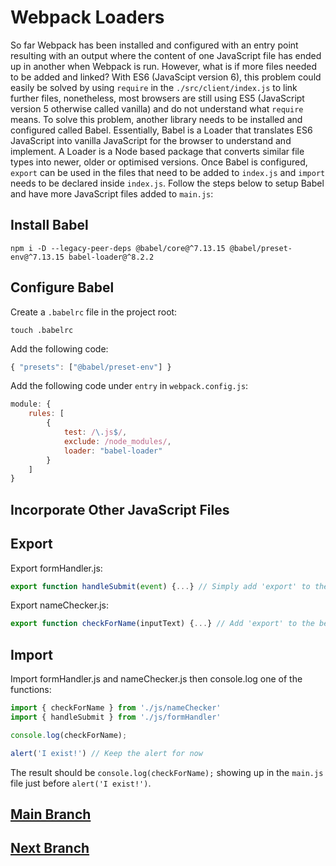 # Webpack Loaders
So far Webpack has been installed and configured with an entry point resulting with an output where the content of one JavaScript file has ended up in another when Webpack is run. However, what is if more files needed to be added and linked? With ES6 (JavaScipt version 6), this problem could easily be solved by using `require` in the `./src/client/index.js` to link further files, nonetheless, most browsers are still using ES5 (JavaScript version 5 otherwise called vanilla) and do not understand what `require` means. To solve this problem, another library needs to be installed and configured called Babel. Essentially, Babel is a Loader that translates ES6 JavaScript into vanilla JavaScript for the browser to understand and implement. A Loader is a Node based package that converts similar file types into newer, older or optimised versions. Once Babel is configured, `export` can be used in the files that need to be added to `index.js` and `import` needs to be declared inside `index.js`. Follow the steps below to setup Babel and have more JavaScript files added to `main.js`:

## Install Babel
```
npm i -D --legacy-peer-deps @babel/core@^7.13.15 @babel/preset-env@^7.13.15 babel-loader@^8.2.2
```
## Configure Babel
Create a `.babelrc` file in the project root:
```
touch .babelrc
```
Add the following code:
```js
{ "presets": ["@babel/preset-env"] }
```
Add the following code under `entry` in `webpack.config.js`:
```js
module: {
    rules: [
        {
            test: /\.js$/,
            exclude: /node_modules/,
            loader: "babel-loader"
        }
    ]
}
```

## Incorporate Other JavaScript Files
## Export
Export formHandler.js:
```js
export function handleSubmit(event) {...} // Simply add 'export' to the beginning of the function
```
Export nameChecker.js:
```js
export function checkForName(inputText) {...} // Add 'export' to the beginning of the function
```

## Import
Import formHandler.js and nameChecker.js then console.log one of the functions:
```js
import { checkForName } from './js/nameChecker'
import { handleSubmit } from './js/formHandler'

console.log(checkForName);

alert('I exist!') // Keep the alert for now
```

The result should be `console.log(checkForName);` showing up in the `main.js` file just before `alert('I exist!')`.

## [Main Branch](https://github.com/michihodges/webpack-basics)
## [Next Branch](https://github.com/michihodges/webpack-basics/tree/06-webpack-plugins)
